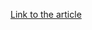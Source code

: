 [Link to the article](https://www.mandiant.com/resources/blog/industroyer-v2-old-malware-new-tricks)
